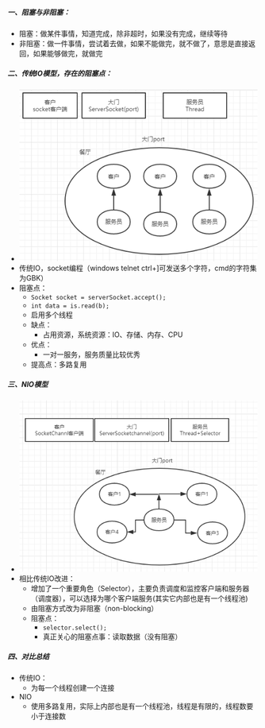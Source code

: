 ##### 一、阻塞与非阻塞：
- 阻塞：做某件事情，知道完成，除非超时，如果没有完成，继续等待
- 非阻塞：做一件事情，尝试着去做，如果不能做完，就不做了，意思是直接返回，如果能够做完，就做完
##### 二、传统IO模型，存在的阻塞点：
 -  ![avatar](https://raw.githubusercontent.com/szfst/learnNote/master/nio/img/io.png)
 - 传统IO，socket编程（windows telnet ctrl+]可发送多个字符，cmd的字符集为GBK）
 - 阻塞点：
	 - <code>Socket socket = serverSocket.accept();</code>
	 -  <code>int data = is.read(b);</code>
     - 启用多个线程
     - 缺点：
	     - 占用资源，系统资源：IO、存储、内存、CPU
	 - 优点：
		 - 一对一服务，服务质量比较优秀
	- 提高点：多路复用
##### 三、NIO模型
- ![avatar](https://raw.githubusercontent.com/szfst/learnNote/master/nio/img/nio.png)
- 相比传统IO改进：
  - 增加了一个重要角色（Selector），主要负责调度和监控客户端和服务器（调度器），可以选择为哪个客户端服务(其实它内部也是有一个线程池)
  - 由阻塞方式改为非阻塞（non-blocking）
  - 阻塞点：
	  - <code>selector.select();</code>
	  - 真正关心的阻塞点事：读取数据（没有阻塞）
##### 四、对比总结
- 传统IO：
  - 为每一个线程创建一个连接
- NIO
  - 使用多路复用，实际上内部也是有一个线程池，线程是有限的，线程数要小于连接数
